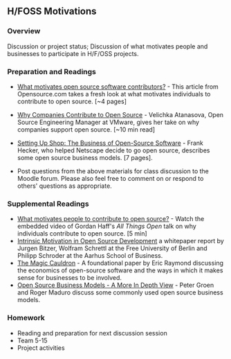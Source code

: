 ## H/FOSS Motivations

### Overview

Discussion or project status; Discussion of what motivates people and businesses to participate in H/F/OSS projects.

### Preparation and Readings

* [What motivates open source software contributors?](https://opensource.com/article/21/4/motivates-open-source-contributors) - This article from Opensource.com takes a fresh look at what motivates individuals to contribute to open source. [~4 pages]
* [Why Companies Contribute to Open Source](https://blogs.vmware.com/opensource/2020/12/01/why-companies-contribute-to-open-source/) - Velichka Atanasova, Open Source Engineering Manager at VMware, gives her take on why companies support open source. [~10 min read]
* [Setting Up Shop: The Business of Open-Source Software](http://www.dsc.ufcg.edu.br/~garcia/cursos/ger_processos/seminarios/opensource/s1045.pdf) - Frank Hecker, who helped Netscape decide to go open source, describes some open source business models. [7 pages].

* Post questions from the above materials for class discussion to the
  Moodle forum. Please also feel free to comment on or respond to
  others' questions as appropriate.

### Supplemental Readings

* [What motivates people to contribute to open source?](https://opensource.com/article/19/12/why-contribute-open-source) - Watch the embedded video of Gordan Haff's _All Things Open_ talk on why individuals contribute to open source. [5 min]
* [Intrinsic Motivation in Open Source Development](http://www.diss.fu-berlin.de/docs/servlets/MCRFileNodeServlet/FUDOCS_derivate_000000000137/discpaper19_04.pdf) a whitepaper report by Jurgen Bitzer, Wolfram Schrettl at the Free University of Berlin and Philipp Schroder at the Aarhus School of Business.
* [The Magic Cauldron](http://www.catb.org/esr/writings/magic-cauldron/magic-cauldron.html) - A foundational paper by Eric Raymond discussing the economics of open-source software and the ways in which it makes sense for businesses to be involved.
* [Open Source Business Models - A More In Depth View](https://www.openhealthnews.com/articles/2012/open-source-business-models-more-depth-view) - Peter Groen and Roger Maduro discuss some commonly used open source business models.

### Homework

* Reading and preparation for next discussion session
* Team 5-15
* Project activities
